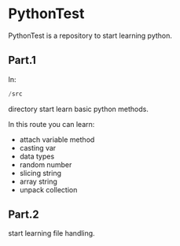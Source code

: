 # PythonTest

PythonTest is a repository to start learning python.
<br/>

## Part.1

In:

```py
/src
 ```

directory start learn basic python methods.

In this route you can learn:

<ul>
    <li>attach variable method</li>
    <li>casting var</li>
    <li>data types</li>
    <li>random number</li>
    <li>slicing string</li>
    <li>array string</li>
    <li>unpack collection</li>
</ul>

## Part.2

start learning file handling.